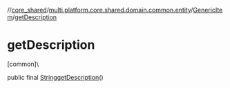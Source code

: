 //[core_shared](../../../index.md)/[multi.platform.core.shared.domain.common.entity](../index.md)/[GenericItem](index.md)/[getDescription](get-description.md)

# getDescription

[common]\

public final [String](https://docs.oracle.com/javase/8/docs/api/java/lang/String.html)[getDescription](get-description.md)()
